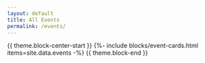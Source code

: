 ```yaml
---
layout: default
title: All Events
permalink: /events/
---
```

{{ theme.block-center-start }}
{%- include blocks/event-cards.html items=site.data.events -%}
{{ theme.block-end }}
